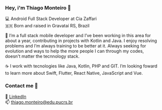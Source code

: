 ### Hey, i'm Thiago Monteiro 👋

💻 Android Full Stack Developer at Cia Zaffari <br>
🇧🇷 	Born and raised in Gravataí RS, Brazil <br>


🚀 I’m a full stack mobile developer and I’ve been working in this area for about a year, contributing in projects with Kotlin and Java. I enjoy resolving problems and I’m          always training to be better at it. Always seeking for evolution and ways to help the more people I can through my codes, doesn't matter the tecnnology stack.


☕ I work with tecnologies like Java, Kotlin, PHP and GIT.
I’m looking foward to learn more about Swift, Flutter, React Native, JavaScript and Vue.

### Contact me 👔

💼 [LinkedIn](https://www.linkedin.com/in/thiago-nunes-monteiro-2983b0152/) <br>
📫 thiago.monteiro@edu.pucrs.br <br>
